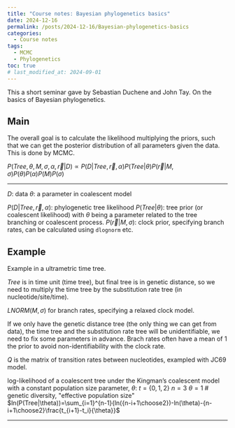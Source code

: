 ```yaml
---
title: "Course notes: Bayesian phylogenetics basics"
date: 2024-12-16
permalink: /posts/2024-12-16/Bayesian-phylogenetics-basics
categories:
  - Course notes
tags:
  - MCMC
  - Phylogenetics
toc: true
# last_modified_at: 2024-09-01
---
```


This a short seminar gave by Sebastian Duchene and John Tay. On the basics of Bayesian phylogenetics.

## Main
The overall goal is to calculate the likelihood multiplying the priors, such that we can get the posterior distribution of all parameters given the data. This is done by MCMC.

$P(Tree, \theta, M, \sigma, \alpha, \vec{r}|D) \propto P(D|Tree, \vec{r}, \alpha)P(Tree|\theta)P(\vec{r}|M,\sigma)P(\theta)P(\alpha)P(M)P(\sigma)$
****

$D$: data
$\theta$: a parameter in coalescent model


$P(D|Tree, \vec{r}, \alpha)$: phylogenetic tree likelihood
$P(Tree|\theta)$: tree prior (or coalescent likelihood) with $\theta$ being a parameter related to the tree branching or coalescent process.
$P(\vec{r}|M,\sigma)$: clock prior, specifying branch rates, can be calculated using `dlognorm` etc.

## Example

Example in a ultrametric time tree.

$Tree$ is in time unit (time tree), but final tree is in genetic distance, so we need to multiply the time tree by the substitution rate tree (in nucleotide/site/time).

$LNORM(M,\sigma)$ for branch rates, specifying a relaxed clock model.

If we only have the genetic distance tree (the only thing we can get from data), the time tree and the substitution rate tree will be unidentifiable, we need to fix some parameters in advance. Brach rates often have a mean of 1 the prior to avoid non-identifiability with the clock rate.

$Q$ is the matrix of transition rates between nucleotides, exampled with JC69 model.

log-likelihood of a coalescent tree under the Kingman’s coalescent model with a constant population size parameter, $\theta$:
$t=\{0,1,2\}$
$n=3$
$\theta=1$ # genetic diversity, "effective population size"
$ln(P(Tree|\theta))=\sum_{i=1}^{n-1}{ln({n-i+1\choose2})-ln(\theta)-{n-i+1\choose2}\frac{t_{i+1}-t_i}{\theta}}$

---